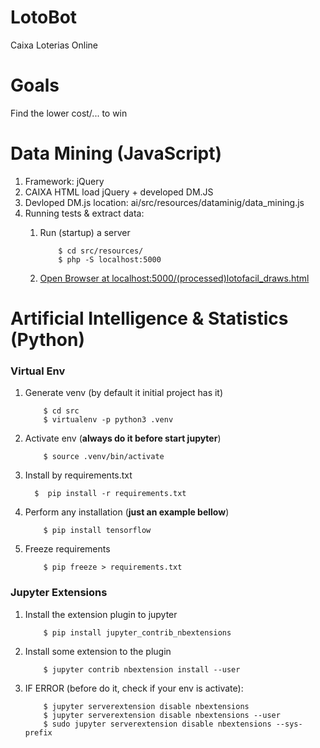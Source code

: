 # LotoBot
Caixa Loterias Online


# Goals

Find the lower cost/... to win

# Data Mining (JavaScript)

1. Framework: jQuery
1. CAIXA HTML load jQuery + developed DM.JS
1. Devloped DM.js location: ai/src/resources/dataminig/data_mining.js
1. Running tests & extract data:
    1. Run (startup) a server

        ```shell
            $ cd src/resources/
            $ php -S localhost:5000
        ```
    1. [Open Browser at localhost:5000/(processed)lotofacil_draws.html](http://localhost:5000/(processed)lotofacil_draws.html)


# Artificial Intelligence & Statistics (Python)

### Virtual Env

1. Generate venv (by default it initial project has it)
    ```shell
        $ cd src
        $ virtualenv -p python3 .venv
    ```
1. Activate env (__always do it before start jupyter__)
    ```shell
        $ source .venv/bin/activate
    ```
1. Install by requirements.txt
    ```shell
      $  pip install -r requirements.txt
    ```

1. Perform any installation (__just an example bellow__)
    ```shell
        $ pip install tensorflow
    ```
1. Freeze requirements
    ```shell
        $ pip freeze > requirements.txt
    ```

### Jupyter Extensions

1. Install the extension plugin to jupyter
    ```shell
        $ pip install jupyter_contrib_nbextensions
    ```
1. Install some extension to the plugin
    ```shell
        $ jupyter contrib nbextension install --user
    ```
1. IF ERROR (before do it, check if your env is activate):
    ```shell
		$ jupyter serverextension disable nbextensions
		$ jupyter serverextension disable nbextensions --user
		$ sudo jupyter serverextension disable nbextensions --sys-prefix
    ```
